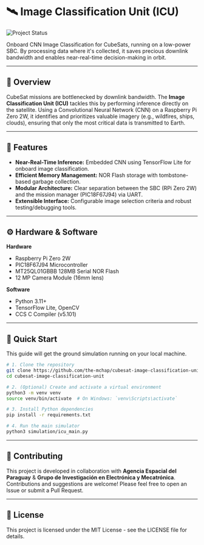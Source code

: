 # 🛰️ Image Classification Unit (ICU)

![Project Status](https://img.shields.io/badge/Status-Under%20Development-yellow)

Onboard CNN Image Classification for CubeSats, running on a low-power SBC. By processing data where it's collected, it saves precious downlink bandwidth and enables near-real-time decision-making in orbit.

---

## 🚀 Overview

CubeSat missions are bottlenecked by downlink bandwidth. The **Image Classification Unit (ICU)** tackles this by performing inference directly on the satellite. Using a Convolutional Neural Network (CNN) on a Raspberry Pi Zero 2W, it identifies and prioritizes valuable imagery (e.g., wildfires, ships, clouds), ensuring that only the most critical data is transmitted to Earth.

---

## 🧩 Features

- **Near-Real-Time Inference:** Embedded CNN using TensorFlow Lite for onboard image classification.
- **Efficient Memory Management:** NOR Flash storage with tombstone-based garbage collection.
- **Modular Architecture:** Clear separation between the SBC (RPi Zero 2W) and the mission manager (PIC18F67J94) via UART.
- **Extensible Interface:** Configurable image selection criteria and robust testing/debugging tools.

---

## ⚙️ Hardware & Software

**Hardware**
- Raspberry Pi Zero 2W
- PIC18F67J94 Microcontroller
- MT25QL01GBBB 128MB Serial NOR Flash
- 12 MP Camera Module (16mm lens)

**Software**
- Python 3.11+
- TensorFlow Lite, OpenCV
- CCS C Compiler (v5.101)

---

## 🧭 Quick Start

This guide will get the ground simulation running on your local machine.

```bash
# 1. Clone the repository
git clone https://github.com/the-mchap/cubesat-image-classification-unit
cd cubesat-image-classification-unit

# 2. (Optional) Create and activate a virtual environment
python3 -m venv venv
source venv/bin/activate  # On Windows: `venv\Scripts\activate`

# 3. Install Python dependencies
pip install -r requirements.txt

# 4. Run the main simulator
python3 simulation/icu_main.py
```
---

## 🤝 Contributing

This project is developed in collaboration with **Agencia Espacial del Paraguay** & **Grupo de Investigación en Electrónica y Mecatrónica**. Contributions and suggestions are welcome! Please feel free to open an Issue or submit a Pull Request.

---

## 📄 License

This project is licensed under the MIT License - see the LICENSE file for details.
